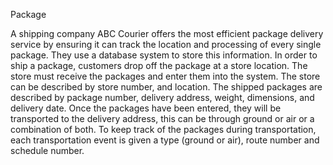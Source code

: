 Package

A shipping company ABC Courier offers the most efficient package delivery service by ensuring it can track the location and processing of every single package. They use a database system to store this information. In order to ship a package, customers drop off the package at a store location. The store must receive the packages and enter them into the system. The store can be described by store number, and location. The shipped packages are described by package number, delivery address, weight, dimensions, and delivery date. Once the packages have been entered, they will be transported to the delivery address, this can be through ground or air or a combination of both. To keep track of the packages during transportation, each transportation event is given a type (ground or air), route number and schedule number.